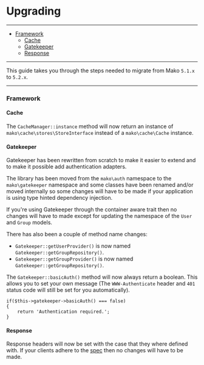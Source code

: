 # Upgrading

--------------------------------------------------------

* [Framework](#framework)
	- [Cache](#framework:cache)
	- [Gatekeeper](#framework:gatekeeper)
	- [Response](#framework:response)

--------------------------------------------------------

This guide takes you through the steps needed to migrate from Mako ```5.1.x``` to ```5.2.x```.

--------------------------------------------------------

<a id="framework"></a>

### Framework

<a id="framework:cache"></a>

#### Cache

The `CacheManager::instance` method will now return an instance of `mako\cache\stores\StoreInterface` instead of a `mako\cache\Cache` instance.

<a id="framework:gatekeeper"></a>

#### Gatekeeper

Gatekeeper has been rewritten from scratch to make it easier to extend and to make it possible add authentication adapters.

The library has been moved from the `mako\auth` namespace to the `mako\gatekeeper` namespace and some classes have been renamed and/or moved internally so some changes will have to be made if your application is using type hinted dependency injection.

If you're using Gatekeeper through the container aware trait then no changes will have to made except for updating the namespace of the `User` and `Group` models.

There has also been a couple of method name changes:

* `Gatekeeper::getUserProvider()` is now named `Gatekeeper::getGroupRepository()`.
* `Gatekeeper::getGroupProvider()` is now named `Gatekeeper::getGroupRepository()`.

The `Gatekeeper::basicAuth()` method will now always return a boolean. This allows you to set your own message (The `WWW-Authenticate` header and `401` status code will still be set for you automatically).

	if($this->gatekeeper->basicAuth() === false)
	{
		return 'Authentication required.';
	}

<a id="framework:response"></a>

#### Response

Response headers will now be set with the case that they where defined with. If your clients adhere to the [spec](https://www.w3.org/Protocols/rfc2616/rfc2616-sec4.html#sec4.2) then no changes will have to be made.
